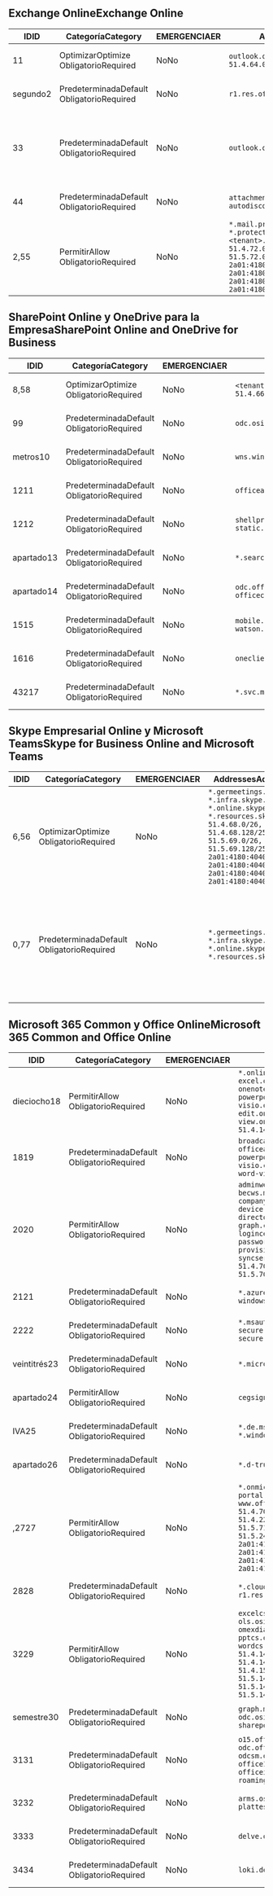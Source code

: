 <!--THIS FILE IS AUTOMATICALLY GENERATED. MANUAL CHANGES WILL BE OVERWRITTEN.-->
<!--Please contact the Office 365 Endpoints team with any questions.-->
<!--Germany endpoints version 2019010700-->
<!--File generated 2019-03-12 12:08:32.6140-->

## <a name="exchange-online"></a><span data-ttu-id="4f365-101">Exchange Online</span><span class="sxs-lookup"><span data-stu-id="4f365-101">Exchange Online</span></span>

<span data-ttu-id="4f365-102">ID</span><span class="sxs-lookup"><span data-stu-id="4f365-102">ID</span></span> | <span data-ttu-id="4f365-103">Categoría</span><span class="sxs-lookup"><span data-stu-id="4f365-103">Category</span></span> | <span data-ttu-id="4f365-104">EMERGENCIA</span><span class="sxs-lookup"><span data-stu-id="4f365-104">ER</span></span> | <span data-ttu-id="4f365-105">Addresses</span><span class="sxs-lookup"><span data-stu-id="4f365-105">Addresses</span></span> | <span data-ttu-id="4f365-106">Puertos</span><span class="sxs-lookup"><span data-stu-id="4f365-106">Ports</span></span>
-- | -------------------- | -- | ------------------------------------------------------------------------------------------------------------------------------------------------------------------------------------------------------------------------------------------------------------ | -------------------------------
<span data-ttu-id="4f365-107">1</span><span class="sxs-lookup"><span data-stu-id="4f365-107">1</span></span> | <span data-ttu-id="4f365-108">Optimizar</span><span class="sxs-lookup"><span data-stu-id="4f365-108">Optimize</span></span><BR><span data-ttu-id="4f365-109">Obligatorio</span><span class="sxs-lookup"><span data-stu-id="4f365-109">Required</span></span> | <span data-ttu-id="4f365-110">No</span><span class="sxs-lookup"><span data-stu-id="4f365-110">No</span></span> | `outlook.office.de`<BR>`51.4.64.0/23, 51.5.64.0/23` | <span data-ttu-id="4f365-111">**TCP:** 443, 80</span><span class="sxs-lookup"><span data-stu-id="4f365-111">**TCP:** 443, 80</span></span>
<span data-ttu-id="4f365-112">segundo</span><span class="sxs-lookup"><span data-stu-id="4f365-112">2</span></span> | <span data-ttu-id="4f365-113">Predeterminada</span><span class="sxs-lookup"><span data-stu-id="4f365-113">Default</span></span><BR><span data-ttu-id="4f365-114">Obligatorio</span><span class="sxs-lookup"><span data-stu-id="4f365-114">Required</span></span> | <span data-ttu-id="4f365-115">No</span><span class="sxs-lookup"><span data-stu-id="4f365-115">No</span></span> | `r1.res.office365.com` | <span data-ttu-id="4f365-116">**TCP:** 443, 80</span><span class="sxs-lookup"><span data-stu-id="4f365-116">**TCP:** 443, 80</span></span>
<span data-ttu-id="4f365-117">3</span><span class="sxs-lookup"><span data-stu-id="4f365-117">3</span></span> | <span data-ttu-id="4f365-118">Predeterminada</span><span class="sxs-lookup"><span data-stu-id="4f365-118">Default</span></span><BR><span data-ttu-id="4f365-119">Obligatorio</span><span class="sxs-lookup"><span data-stu-id="4f365-119">Required</span></span> | <span data-ttu-id="4f365-120">No</span><span class="sxs-lookup"><span data-stu-id="4f365-120">No</span></span> | `outlook.office.de` | <span data-ttu-id="4f365-121">**TCP:** 143, 25, 587, 993, 995</span><span class="sxs-lookup"><span data-stu-id="4f365-121">**TCP:** 143, 25, 587, 993, 995</span></span>
<span data-ttu-id="4f365-122">4</span><span class="sxs-lookup"><span data-stu-id="4f365-122">4</span></span> | <span data-ttu-id="4f365-123">Predeterminada</span><span class="sxs-lookup"><span data-stu-id="4f365-123">Default</span></span><BR><span data-ttu-id="4f365-124">Obligatorio</span><span class="sxs-lookup"><span data-stu-id="4f365-124">Required</span></span> | <span data-ttu-id="4f365-125">No</span><span class="sxs-lookup"><span data-stu-id="4f365-125">No</span></span> | `attachments.office365-net.de, autodiscover-outlook.office.de` | <span data-ttu-id="4f365-126">**TCP:** 443, 80</span><span class="sxs-lookup"><span data-stu-id="4f365-126">**TCP:** 443, 80</span></span>
<span data-ttu-id="4f365-127">2,5</span><span class="sxs-lookup"><span data-stu-id="4f365-127">5</span></span> | <span data-ttu-id="4f365-128">Permitir</span><span class="sxs-lookup"><span data-stu-id="4f365-128">Allow</span></span><BR><span data-ttu-id="4f365-129">Obligatorio</span><span class="sxs-lookup"><span data-stu-id="4f365-129">Required</span></span> | <span data-ttu-id="4f365-130">No</span><span class="sxs-lookup"><span data-stu-id="4f365-130">No</span></span> | `*.mail.protection.outlook.de, *.protection.outlook.de, <tenant>.mail.protection.outlook.de`<BR>`51.4.72.0/24, 51.4.80.0/27, 51.5.72.0/24, 51.5.80.0/27, 2a01:4180:4050:400::/64, 2a01:4180:4050:800::/64, 2a01:4180:4051:400::/64, 2a01:4180:4051:800::/64` | <span data-ttu-id="4f365-131">**TCP:** 25, 443</span><span class="sxs-lookup"><span data-stu-id="4f365-131">**TCP:** 25, 443</span></span>

## <a name="sharepoint-online-and-onedrive-for-business"></a><span data-ttu-id="4f365-132">SharePoint Online y OneDrive para la Empresa</span><span class="sxs-lookup"><span data-stu-id="4f365-132">SharePoint Online and OneDrive for Business</span></span>

<span data-ttu-id="4f365-133">ID</span><span class="sxs-lookup"><span data-stu-id="4f365-133">ID</span></span> | <span data-ttu-id="4f365-134">Categoría</span><span class="sxs-lookup"><span data-stu-id="4f365-134">Category</span></span> | <span data-ttu-id="4f365-135">EMERGENCIA</span><span class="sxs-lookup"><span data-stu-id="4f365-135">ER</span></span> | <span data-ttu-id="4f365-136">Addresses</span><span class="sxs-lookup"><span data-stu-id="4f365-136">Addresses</span></span> | <span data-ttu-id="4f365-137">Puertos</span><span class="sxs-lookup"><span data-stu-id="4f365-137">Ports</span></span>
-- | -------------------- | -- | ------------------------------------------------------------------------------ | ----------------
<span data-ttu-id="4f365-138">8,5</span><span class="sxs-lookup"><span data-stu-id="4f365-138">8</span></span> | <span data-ttu-id="4f365-139">Optimizar</span><span class="sxs-lookup"><span data-stu-id="4f365-139">Optimize</span></span><BR><span data-ttu-id="4f365-140">Obligatorio</span><span class="sxs-lookup"><span data-stu-id="4f365-140">Required</span></span> | <span data-ttu-id="4f365-141">No</span><span class="sxs-lookup"><span data-stu-id="4f365-141">No</span></span> | `<tenant>.sharepoint.de`<BR>`51.4.66.0/23, 51.5.66.0/23` | <span data-ttu-id="4f365-142">**TCP:** 443, 80</span><span class="sxs-lookup"><span data-stu-id="4f365-142">**TCP:** 443, 80</span></span>
<span data-ttu-id="4f365-143">9</span><span class="sxs-lookup"><span data-stu-id="4f365-143">9</span></span> | <span data-ttu-id="4f365-144">Predeterminada</span><span class="sxs-lookup"><span data-stu-id="4f365-144">Default</span></span><BR><span data-ttu-id="4f365-145">Obligatorio</span><span class="sxs-lookup"><span data-stu-id="4f365-145">Required</span></span> | <span data-ttu-id="4f365-146">No</span><span class="sxs-lookup"><span data-stu-id="4f365-146">No</span></span> | `odc.osi.office.de` | <span data-ttu-id="4f365-147">**TCP:** 443, 80</span><span class="sxs-lookup"><span data-stu-id="4f365-147">**TCP:** 443, 80</span></span>
<span data-ttu-id="4f365-148">metros</span><span class="sxs-lookup"><span data-stu-id="4f365-148">10</span></span> | <span data-ttu-id="4f365-149">Predeterminada</span><span class="sxs-lookup"><span data-stu-id="4f365-149">Default</span></span><BR><span data-ttu-id="4f365-150">Obligatorio</span><span class="sxs-lookup"><span data-stu-id="4f365-150">Required</span></span> | <span data-ttu-id="4f365-151">No</span><span class="sxs-lookup"><span data-stu-id="4f365-151">No</span></span> | `wns.windows.com` | <span data-ttu-id="4f365-152">**TCP:** 443, 80</span><span class="sxs-lookup"><span data-stu-id="4f365-152">**TCP:** 443, 80</span></span>
<span data-ttu-id="4f365-153">12</span><span class="sxs-lookup"><span data-stu-id="4f365-153">11</span></span> | <span data-ttu-id="4f365-154">Predeterminada</span><span class="sxs-lookup"><span data-stu-id="4f365-154">Default</span></span><BR><span data-ttu-id="4f365-155">Obligatorio</span><span class="sxs-lookup"><span data-stu-id="4f365-155">Required</span></span> | <span data-ttu-id="4f365-156">No</span><span class="sxs-lookup"><span data-stu-id="4f365-156">No</span></span> | `officeapps.live.com` | <span data-ttu-id="4f365-157">**TCP:** 443, 80</span><span class="sxs-lookup"><span data-stu-id="4f365-157">**TCP:** 443, 80</span></span>
<span data-ttu-id="4f365-158">12</span><span class="sxs-lookup"><span data-stu-id="4f365-158">12</span></span> | <span data-ttu-id="4f365-159">Predeterminada</span><span class="sxs-lookup"><span data-stu-id="4f365-159">Default</span></span><BR><span data-ttu-id="4f365-160">Obligatorio</span><span class="sxs-lookup"><span data-stu-id="4f365-160">Required</span></span> | <span data-ttu-id="4f365-161">No</span><span class="sxs-lookup"><span data-stu-id="4f365-161">No</span></span> | `shellprod.msocdn.de, spoprod-a.akamaihd.net, static.sharepointonline.com` | <span data-ttu-id="4f365-162">**TCP:** 443, 80</span><span class="sxs-lookup"><span data-stu-id="4f365-162">**TCP:** 443, 80</span></span>
<span data-ttu-id="4f365-163">apartado</span><span class="sxs-lookup"><span data-stu-id="4f365-163">13</span></span> | <span data-ttu-id="4f365-164">Predeterminada</span><span class="sxs-lookup"><span data-stu-id="4f365-164">Default</span></span><BR><span data-ttu-id="4f365-165">Obligatorio</span><span class="sxs-lookup"><span data-stu-id="4f365-165">Required</span></span> | <span data-ttu-id="4f365-166">No</span><span class="sxs-lookup"><span data-stu-id="4f365-166">No</span></span> | `*.search.production.de.azuretrafficmanager.de` | <span data-ttu-id="4f365-167">**TCP:** 443</span><span class="sxs-lookup"><span data-stu-id="4f365-167">**TCP:** 443</span></span>
<span data-ttu-id="4f365-168">apartado</span><span class="sxs-lookup"><span data-stu-id="4f365-168">14</span></span> | <span data-ttu-id="4f365-169">Predeterminada</span><span class="sxs-lookup"><span data-stu-id="4f365-169">Default</span></span><BR><span data-ttu-id="4f365-170">Obligatorio</span><span class="sxs-lookup"><span data-stu-id="4f365-170">Required</span></span> | <span data-ttu-id="4f365-171">No</span><span class="sxs-lookup"><span data-stu-id="4f365-171">No</span></span> | `odc.officeapps.live.com, officeclient.microsoft.com` | <span data-ttu-id="4f365-172">**TCP:** 443, 80</span><span class="sxs-lookup"><span data-stu-id="4f365-172">**TCP:** 443, 80</span></span>
<span data-ttu-id="4f365-173">15</span><span class="sxs-lookup"><span data-stu-id="4f365-173">15</span></span> | <span data-ttu-id="4f365-174">Predeterminada</span><span class="sxs-lookup"><span data-stu-id="4f365-174">Default</span></span><BR><span data-ttu-id="4f365-175">Obligatorio</span><span class="sxs-lookup"><span data-stu-id="4f365-175">Required</span></span> | <span data-ttu-id="4f365-176">No</span><span class="sxs-lookup"><span data-stu-id="4f365-176">No</span></span> | `mobile.pipe.aria.microsoft.com, ssw.live.com, watson.telemetry.microsoft.com` | <span data-ttu-id="4f365-177">**TCP:** 443, 80</span><span class="sxs-lookup"><span data-stu-id="4f365-177">**TCP:** 443, 80</span></span>
<span data-ttu-id="4f365-178">16</span><span class="sxs-lookup"><span data-stu-id="4f365-178">16</span></span> | <span data-ttu-id="4f365-179">Predeterminada</span><span class="sxs-lookup"><span data-stu-id="4f365-179">Default</span></span><BR><span data-ttu-id="4f365-180">Obligatorio</span><span class="sxs-lookup"><span data-stu-id="4f365-180">Required</span></span> | <span data-ttu-id="4f365-181">No</span><span class="sxs-lookup"><span data-stu-id="4f365-181">No</span></span> | `oneclient.sfx.ms` | <span data-ttu-id="4f365-182">**TCP:** 443, 80</span><span class="sxs-lookup"><span data-stu-id="4f365-182">**TCP:** 443, 80</span></span>
<span data-ttu-id="4f365-183">432</span><span class="sxs-lookup"><span data-stu-id="4f365-183">17</span></span> | <span data-ttu-id="4f365-184">Predeterminada</span><span class="sxs-lookup"><span data-stu-id="4f365-184">Default</span></span><BR><span data-ttu-id="4f365-185">Obligatorio</span><span class="sxs-lookup"><span data-stu-id="4f365-185">Required</span></span> | <span data-ttu-id="4f365-186">No</span><span class="sxs-lookup"><span data-stu-id="4f365-186">No</span></span> | `*.svc.ms` | <span data-ttu-id="4f365-187">**TCP:** 443, 80</span><span class="sxs-lookup"><span data-stu-id="4f365-187">**TCP:** 443, 80</span></span>

## <a name="skype-for-business-online-and-microsoft-teams"></a><span data-ttu-id="4f365-188">Skype Empresarial Online y Microsoft Teams</span><span class="sxs-lookup"><span data-stu-id="4f365-188">Skype for Business Online and Microsoft Teams</span></span>

<span data-ttu-id="4f365-189">ID</span><span class="sxs-lookup"><span data-stu-id="4f365-189">ID</span></span> | <span data-ttu-id="4f365-190">Categoría</span><span class="sxs-lookup"><span data-stu-id="4f365-190">Category</span></span> | <span data-ttu-id="4f365-191">EMERGENCIA</span><span class="sxs-lookup"><span data-stu-id="4f365-191">ER</span></span> | <span data-ttu-id="4f365-192">Addresses</span><span class="sxs-lookup"><span data-stu-id="4f365-192">Addresses</span></span> | <span data-ttu-id="4f365-193">Puertos</span><span class="sxs-lookup"><span data-stu-id="4f365-193">Ports</span></span>
-- | -------------------- | -- | ----------------------------------------------------------------------------------------------------------------------------------------------------------------------------------------------------------------------------------------------- | --------------------------------------------------
<span data-ttu-id="4f365-194">6,5</span><span class="sxs-lookup"><span data-stu-id="4f365-194">6</span></span> | <span data-ttu-id="4f365-195">Optimizar</span><span class="sxs-lookup"><span data-stu-id="4f365-195">Optimize</span></span><BR><span data-ttu-id="4f365-196">Obligatorio</span><span class="sxs-lookup"><span data-stu-id="4f365-196">Required</span></span> | <span data-ttu-id="4f365-197">No</span><span class="sxs-lookup"><span data-stu-id="4f365-197">No</span></span> | `*.germeetings.skype.de, *.infra.skype.de, *.online.skype.de, *.resources.skype.de`<BR>`51.4.68.0/26, 51.4.68.128/25, 51.5.69.0/26, 51.5.69.128/25, 2a01:4180:4040:1::/64, 2a01:4180:4040:2::/64, 2a01:4180:4040:7::/64, 2a01:4180:4040:8::/64` | <span data-ttu-id="4f365-198">**TCP:** 443, 80</span><span class="sxs-lookup"><span data-stu-id="4f365-198">**TCP:** 443, 80</span></span><BR><span data-ttu-id="4f365-199">**UDP:** 3478</span><span class="sxs-lookup"><span data-stu-id="4f365-199">**UDP:** 3478</span></span>
<span data-ttu-id="4f365-200">0,7</span><span class="sxs-lookup"><span data-stu-id="4f365-200">7</span></span> | <span data-ttu-id="4f365-201">Predeterminada</span><span class="sxs-lookup"><span data-stu-id="4f365-201">Default</span></span><BR><span data-ttu-id="4f365-202">Obligatorio</span><span class="sxs-lookup"><span data-stu-id="4f365-202">Required</span></span> | <span data-ttu-id="4f365-203">No</span><span class="sxs-lookup"><span data-stu-id="4f365-203">No</span></span> | `*.germeetings.skype.de, *.infra.skype.de, *.online.skype.de, *.resources.skype.de` | <span data-ttu-id="4f365-204">**TCP:** 5061, 50000-59999</span><span class="sxs-lookup"><span data-stu-id="4f365-204">**TCP:** 5061, 50000-59999</span></span><BR><span data-ttu-id="4f365-205">**UDP:** 50000-59999</span><span class="sxs-lookup"><span data-stu-id="4f365-205">**UDP:** 50000-59999</span></span>

## <a name="microsoft-365-common-and-office-online"></a><span data-ttu-id="4f365-206">Microsoft 365 Common y Office Online</span><span class="sxs-lookup"><span data-stu-id="4f365-206">Microsoft 365 Common and Office Online</span></span>

<span data-ttu-id="4f365-207">ID</span><span class="sxs-lookup"><span data-stu-id="4f365-207">ID</span></span> | <span data-ttu-id="4f365-208">Categoría</span><span class="sxs-lookup"><span data-stu-id="4f365-208">Category</span></span> | <span data-ttu-id="4f365-209">EMERGENCIA</span><span class="sxs-lookup"><span data-stu-id="4f365-209">ER</span></span> | <span data-ttu-id="4f365-210">Addresses</span><span class="sxs-lookup"><span data-stu-id="4f365-210">Addresses</span></span> | <span data-ttu-id="4f365-211">Puertos</span><span class="sxs-lookup"><span data-stu-id="4f365-211">Ports</span></span>
-- | ------------------- | -- | ---------------------------------------------------------------------------------------------------------------------------------------------------------------------------------------------------------------------------------------------------------------------------------------------------------------------------------------------------------------------------------------------------------------------------------------------------------------------------------- | ----------------
<span data-ttu-id="4f365-212">dieciocho</span><span class="sxs-lookup"><span data-stu-id="4f365-212">18</span></span> | <span data-ttu-id="4f365-213">Permitir</span><span class="sxs-lookup"><span data-stu-id="4f365-213">Allow</span></span><BR><span data-ttu-id="4f365-214">Obligatorio</span><span class="sxs-lookup"><span data-stu-id="4f365-214">Required</span></span> | <span data-ttu-id="4f365-215">No</span><span class="sxs-lookup"><span data-stu-id="4f365-215">No</span></span> | `*.online.office.de, broadcast.online.office.de, excel.online.office.de, onenote.online.office.de, powerpoint.online.office.de, visio.online.office.de, word-edit.online.office.de, word-view.online.office.de`<BR>`51.4.144.200/32, 51.5.149.3/32, 51.18.16.0/23` | <span data-ttu-id="4f365-216">**TCP:** 443</span><span class="sxs-lookup"><span data-stu-id="4f365-216">**TCP:** 443</span></span>
<span data-ttu-id="4f365-217">18</span><span class="sxs-lookup"><span data-stu-id="4f365-217">19</span></span> | <span data-ttu-id="4f365-218">Predeterminada</span><span class="sxs-lookup"><span data-stu-id="4f365-218">Default</span></span><BR><span data-ttu-id="4f365-219">Obligatorio</span><span class="sxs-lookup"><span data-stu-id="4f365-219">Required</span></span> | <span data-ttu-id="4f365-220">No</span><span class="sxs-lookup"><span data-stu-id="4f365-220">No</span></span> | `broadcast.cdn.office.de, excel.cdn.office.de, officeapps.cdn.office.de, onenote.cdn.office.de, powerpoint.cdn.office.de, view.cdn.office.de, visio.cdn.office.de, word-edit.cdn.office.de, word-view.cdn.office.de` | <span data-ttu-id="4f365-221">**TCP:** 443</span><span class="sxs-lookup"><span data-stu-id="4f365-221">**TCP:** 443</span></span>
<span data-ttu-id="4f365-222">20</span><span class="sxs-lookup"><span data-stu-id="4f365-222">20</span></span> | <span data-ttu-id="4f365-223">Permitir</span><span class="sxs-lookup"><span data-stu-id="4f365-223">Allow</span></span><BR><span data-ttu-id="4f365-224">Obligatorio</span><span class="sxs-lookup"><span data-stu-id="4f365-224">Required</span></span> | <span data-ttu-id="4f365-225">No</span><span class="sxs-lookup"><span data-stu-id="4f365-225">No</span></span> | `adminwebservice.microsoftonline.de, becws.microsoftonline.de, companymanager.microsoftonline.de, device.login.microsoftonline.de, directoryprovisioning.cloudapi.de, graph.cloudapi.de, login.microsoftonline.de, logincert.microsoftonline.de, pas.cloudapi.de, passwordreset.activedirectory.microsoftazure.de, provisioningapi.microsoftonline.de, syncservice.microsoftonline.de`<BR>`51.4.70.0/24, 51.4.136.0/24, 51.4.144.0/24, 51.5.70.0/24, 51.5.136.0/24, 51.5.144.0/24` | <span data-ttu-id="4f365-226">**TCP:** 443, 80</span><span class="sxs-lookup"><span data-stu-id="4f365-226">**TCP:** 443, 80</span></span>
<span data-ttu-id="4f365-227">21</span><span class="sxs-lookup"><span data-stu-id="4f365-227">21</span></span> | <span data-ttu-id="4f365-228">Predeterminada</span><span class="sxs-lookup"><span data-stu-id="4f365-228">Default</span></span><BR><span data-ttu-id="4f365-229">Obligatorio</span><span class="sxs-lookup"><span data-stu-id="4f365-229">Required</span></span> | <span data-ttu-id="4f365-230">No</span><span class="sxs-lookup"><span data-stu-id="4f365-230">No</span></span> | `*.azurecloudapp.de, *.cloudapi.de, *.windows.de, windowsazure.de` | <span data-ttu-id="4f365-231">**TCP:** 443, 80</span><span class="sxs-lookup"><span data-stu-id="4f365-231">**TCP:** 443, 80</span></span>
<span data-ttu-id="4f365-232">22</span><span class="sxs-lookup"><span data-stu-id="4f365-232">22</span></span> | <span data-ttu-id="4f365-233">Predeterminada</span><span class="sxs-lookup"><span data-stu-id="4f365-233">Default</span></span><BR><span data-ttu-id="4f365-234">Obligatorio</span><span class="sxs-lookup"><span data-stu-id="4f365-234">Required</span></span> | <span data-ttu-id="4f365-235">No</span><span class="sxs-lookup"><span data-stu-id="4f365-235">No</span></span> | `*.msauth.net, *.msftauth.net, secure.aadcdn.microsoftonline-p.com, secure.aadcdn.microsoftonline-p.de` | <span data-ttu-id="4f365-236">**TCP:** 443, 80</span><span class="sxs-lookup"><span data-stu-id="4f365-236">**TCP:** 443, 80</span></span>
<span data-ttu-id="4f365-237">veintitrés</span><span class="sxs-lookup"><span data-stu-id="4f365-237">23</span></span> | <span data-ttu-id="4f365-238">Predeterminada</span><span class="sxs-lookup"><span data-stu-id="4f365-238">Default</span></span><BR><span data-ttu-id="4f365-239">Obligatorio</span><span class="sxs-lookup"><span data-stu-id="4f365-239">Required</span></span> | <span data-ttu-id="4f365-240">No</span><span class="sxs-lookup"><span data-stu-id="4f365-240">No</span></span> | `*.microsoftonline.de, *.windows.net` | <span data-ttu-id="4f365-241">**TCP:** 443, 80</span><span class="sxs-lookup"><span data-stu-id="4f365-241">**TCP:** 443, 80</span></span>
<span data-ttu-id="4f365-242">apartado</span><span class="sxs-lookup"><span data-stu-id="4f365-242">24</span></span> | <span data-ttu-id="4f365-243">Permitir</span><span class="sxs-lookup"><span data-stu-id="4f365-243">Allow</span></span><BR><span data-ttu-id="4f365-244">Obligatorio</span><span class="sxs-lookup"><span data-stu-id="4f365-244">Required</span></span> | <span data-ttu-id="4f365-245">No</span><span class="sxs-lookup"><span data-stu-id="4f365-245">No</span></span> | `cegsignup.microsoft.de, negsignup.microsoft.de` | <span data-ttu-id="4f365-246">**TCP:** 443, 80</span><span class="sxs-lookup"><span data-stu-id="4f365-246">**TCP:** 443, 80</span></span>
<span data-ttu-id="4f365-247">IVA</span><span class="sxs-lookup"><span data-stu-id="4f365-247">25</span></span> | <span data-ttu-id="4f365-248">Predeterminada</span><span class="sxs-lookup"><span data-stu-id="4f365-248">Default</span></span><BR><span data-ttu-id="4f365-249">Obligatorio</span><span class="sxs-lookup"><span data-stu-id="4f365-249">Required</span></span> | <span data-ttu-id="4f365-250">No</span><span class="sxs-lookup"><span data-stu-id="4f365-250">No</span></span> | `*.de.msods.nsatc.net, *.office.de.akadns.net, *.windows.de.nsatc.net, officehome.msocdn.de` | <span data-ttu-id="4f365-251">**TCP:** 443, 80</span><span class="sxs-lookup"><span data-stu-id="4f365-251">**TCP:** 443, 80</span></span>
<span data-ttu-id="4f365-252">apartado</span><span class="sxs-lookup"><span data-stu-id="4f365-252">26</span></span> | <span data-ttu-id="4f365-253">Predeterminada</span><span class="sxs-lookup"><span data-stu-id="4f365-253">Default</span></span><BR><span data-ttu-id="4f365-254">Obligatorio</span><span class="sxs-lookup"><span data-stu-id="4f365-254">Required</span></span> | <span data-ttu-id="4f365-255">No</span><span class="sxs-lookup"><span data-stu-id="4f365-255">No</span></span> | `*.d-trust.net` | <span data-ttu-id="4f365-256">**TCP:** 443, 80</span><span class="sxs-lookup"><span data-stu-id="4f365-256">**TCP:** 443, 80</span></span>
<span data-ttu-id="4f365-257">,27</span><span class="sxs-lookup"><span data-stu-id="4f365-257">27</span></span> | <span data-ttu-id="4f365-258">Permitir</span><span class="sxs-lookup"><span data-stu-id="4f365-258">Allow</span></span><BR><span data-ttu-id="4f365-259">Obligatorio</span><span class="sxs-lookup"><span data-stu-id="4f365-259">Required</span></span> | <span data-ttu-id="4f365-260">No</span><span class="sxs-lookup"><span data-stu-id="4f365-260">No</span></span> | `*.onmicrosoft.de, *.osi.office.de, office.de, portal.office.de, webshell.suite.office.de, www.office.de`<BR>`51.4.70.0/24, 51.4.71.0/24, 51.4.226.115/32, 51.4.227.178/32, 51.4.230.178/32, 51.5.70.0/24, 51.5.71.0/24, 51.5.147.48/32, 51.5.242.163/32, 51.5.245.67/32, 2a01:4180:2001::92/128, 2a01:4180:2001::234/128, 2a01:4180:2001::3b8/128, 2a01:4180:2401::11f/128, 2a01:4180:2401::33b/128, 2a01:4180:2401::55b/128` | <span data-ttu-id="4f365-261">**TCP:** 443, 80</span><span class="sxs-lookup"><span data-stu-id="4f365-261">**TCP:** 443, 80</span></span>
<span data-ttu-id="4f365-262">28</span><span class="sxs-lookup"><span data-stu-id="4f365-262">28</span></span> | <span data-ttu-id="4f365-263">Predeterminada</span><span class="sxs-lookup"><span data-stu-id="4f365-263">Default</span></span><BR><span data-ttu-id="4f365-264">Obligatorio</span><span class="sxs-lookup"><span data-stu-id="4f365-264">Required</span></span> | <span data-ttu-id="4f365-265">No</span><span class="sxs-lookup"><span data-stu-id="4f365-265">No</span></span> | `*.cloudfront.net, prod.msocdn.de, r1.res.office365.com, shellprod.msocdn.de` | <span data-ttu-id="4f365-266">**TCP:** 443, 80</span><span class="sxs-lookup"><span data-stu-id="4f365-266">**TCP:** 443, 80</span></span>
<span data-ttu-id="4f365-267">32</span><span class="sxs-lookup"><span data-stu-id="4f365-267">29</span></span> | <span data-ttu-id="4f365-268">Permitir</span><span class="sxs-lookup"><span data-stu-id="4f365-268">Allow</span></span><BR><span data-ttu-id="4f365-269">Obligatorio</span><span class="sxs-lookup"><span data-stu-id="4f365-269">Required</span></span> | <span data-ttu-id="4f365-270">No</span><span class="sxs-lookup"><span data-stu-id="4f365-270">No</span></span> | `excelcs.osi.office.de, excelps.osi.office.de, ols.osi.office.de, omexdiagnostics.osi.office.de, pptcs.osi.office.de, pptps.osi.office.de, wordcs.osi.office.de, wordps.osi.office.de`<BR>`51.4.144.41/32, 51.4.144.174/32, 51.4.145.38/32, 51.4.147.81/32, 51.4.147.233/32, 51.4.148.12/32, 51.4.150.145/32, 51.5.147.242/32, 51.5.149.100/32, 51.5.149.119/32, 51.5.149.123/32, 51.5.149.180/32, 51.5.149.186/32, 51.18.0.0/21` | <span data-ttu-id="4f365-271">**TCP:** 443, 80</span><span class="sxs-lookup"><span data-stu-id="4f365-271">**TCP:** 443, 80</span></span>
<span data-ttu-id="4f365-272">semestre</span><span class="sxs-lookup"><span data-stu-id="4f365-272">30</span></span> | <span data-ttu-id="4f365-273">Predeterminada</span><span class="sxs-lookup"><span data-stu-id="4f365-273">Default</span></span><BR><span data-ttu-id="4f365-274">Obligatorio</span><span class="sxs-lookup"><span data-stu-id="4f365-274">Required</span></span> | <span data-ttu-id="4f365-275">No</span><span class="sxs-lookup"><span data-stu-id="4f365-275">No</span></span> | `graph.microsoft.de, ocws.osi.office.de, odc.osi.office.de, roaming.osi.office.de, sharepoint.de, store.office.de` | <span data-ttu-id="4f365-276">**TCP:** 443, 80</span><span class="sxs-lookup"><span data-stu-id="4f365-276">**TCP:** 443, 80</span></span>
<span data-ttu-id="4f365-277">31</span><span class="sxs-lookup"><span data-stu-id="4f365-277">31</span></span> | <span data-ttu-id="4f365-278">Predeterminada</span><span class="sxs-lookup"><span data-stu-id="4f365-278">Default</span></span><BR><span data-ttu-id="4f365-279">Obligatorio</span><span class="sxs-lookup"><span data-stu-id="4f365-279">Required</span></span> | <span data-ttu-id="4f365-280">No</span><span class="sxs-lookup"><span data-stu-id="4f365-280">No</span></span> | `o15.officeredir.microsoft.com, odc.officeapps.live.com, odcsm.officeapps.live.com, office.microsoft.com, office15client.microsoft.com, officeimg.vo.msecnd.net, roaming.officeapps.live.com` | <span data-ttu-id="4f365-281">**TCP:** 443, 80</span><span class="sxs-lookup"><span data-stu-id="4f365-281">**TCP:** 443, 80</span></span>
<span data-ttu-id="4f365-282">32</span><span class="sxs-lookup"><span data-stu-id="4f365-282">32</span></span> | <span data-ttu-id="4f365-283">Predeterminada</span><span class="sxs-lookup"><span data-stu-id="4f365-283">Default</span></span><BR><span data-ttu-id="4f365-284">Obligatorio</span><span class="sxs-lookup"><span data-stu-id="4f365-284">Required</span></span> | <span data-ttu-id="4f365-285">No</span><span class="sxs-lookup"><span data-stu-id="4f365-285">No</span></span> | `arms.osi.office.de, manage.osi.office.de, plattest.osi.office.de` | <span data-ttu-id="4f365-286">**TCP:** 443, 80</span><span class="sxs-lookup"><span data-stu-id="4f365-286">**TCP:** 443, 80</span></span>
<span data-ttu-id="4f365-287">33</span><span class="sxs-lookup"><span data-stu-id="4f365-287">33</span></span> | <span data-ttu-id="4f365-288">Predeterminada</span><span class="sxs-lookup"><span data-stu-id="4f365-288">Default</span></span><BR><span data-ttu-id="4f365-289">Obligatorio</span><span class="sxs-lookup"><span data-stu-id="4f365-289">Required</span></span> | <span data-ttu-id="4f365-290">No</span><span class="sxs-lookup"><span data-stu-id="4f365-290">No</span></span> | `delve.office.de, res.delve.office.com` | <span data-ttu-id="4f365-291">**TCP:** 443</span><span class="sxs-lookup"><span data-stu-id="4f365-291">**TCP:** 443</span></span>
<span data-ttu-id="4f365-292">34</span><span class="sxs-lookup"><span data-stu-id="4f365-292">34</span></span> | <span data-ttu-id="4f365-293">Predeterminada</span><span class="sxs-lookup"><span data-stu-id="4f365-293">Default</span></span><BR><span data-ttu-id="4f365-294">Obligatorio</span><span class="sxs-lookup"><span data-stu-id="4f365-294">Required</span></span> | <span data-ttu-id="4f365-295">No</span><span class="sxs-lookup"><span data-stu-id="4f365-295">No</span></span> | `loki.delve.office.de, lpcres.delve.office.com` | <span data-ttu-id="4f365-296">**TCP:** 443</span><span class="sxs-lookup"><span data-stu-id="4f365-296">**TCP:** 443</span></span>
